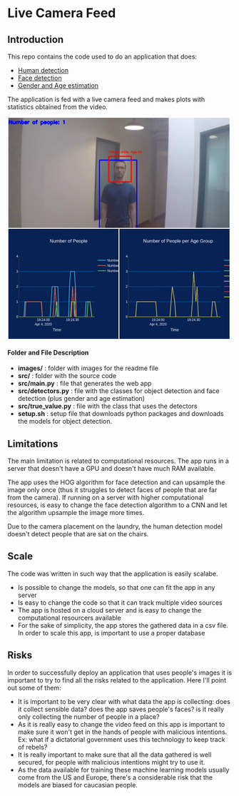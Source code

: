 # Live Camera Feed

## Introduction

This repo contains the code used to do an application that does:
* [Human detection](https://github.com/tensorflow/models/blob/master/research/object_detection/g3doc/detection_model_zoo.md)
* [Face detection](https://github.com/ageitgey/face_recognition)
* [Gender and Age estimation](https://github.com/aristofun/py-agender)

The application is fed with a live camera feed and makes plots with statistics obtained from the video.

<img src="https://raw.githubusercontent.com/thiagodma/LiveCameraFeed/master/images/img.jpg" width="500" height="500" align="center" />

#### Folder and File Description
* **images/** : folder with images for the readme file
* **src/** : folder with the source code
* **src/main.py** : file that generates the web app
* **src/detectors.py** : file with the classes for object detection and face detection (plus gender and age estimation)
* **src/true_value.py** : file with the class that uses the detectors
* **setup.sh** : setup file that downloads python packages and downloads the models for object detection.

## Limitations

The main limitation is related to computational resources. The app runs in a server that doesn't have a GPU and doesn't have much RAM available.

The app uses the HOG algorithm for face detection and can upsample the image only once (thus it struggles to detect faces of people that are far from the camera). If running on a server with higher computational resources, is easy to change the face detection algorithm to a CNN and let the algorithm upsample the image more times.

Due to the camera placement on the laundry, the human detection model doesn't detect people that are sat on the chairs.

## Scale

The code was written in such way that the application is easily scalabe.

* Is possible to change the models, so that one can fit the app in any server
* Is easy to change the code so that it can track multiple video sources
* The app is hosted on a cloud server and is easy to change the computational resourcers available
* For the sake of simplicity, the app stores the gathered data in a csv file. In order to scale this app, is important to use a proper database

## Risks

In order to successfully deploy an application that uses people's images it is important to try to find all the risks related to the application. Here I'll point out some of them:

* It is important to be very clear with what data the app is collecting: does it collect sensible data? does the app saves people's faces? is it really only collecting the number of people in a place?
* As it is really easy to change the video feed on this app is important to make sure it won't get in the hands of people with malicious intentions. Ex: what if a dictatorial government uses this technology to keep track of rebels?
* It is really important to make sure that all the data gathered is well secured, for people with malicious intentions might try to use it.
* As the data available for training these machine learning models usually come from the US and Europe, there's a considerable risk that the models are biased for caucasian people.
